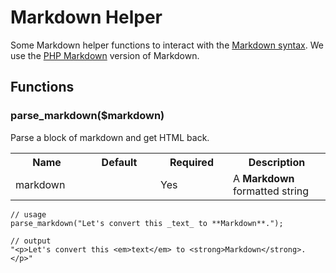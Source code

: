# Markdown Helper

Some Markdown helper functions to interact with the [Markdown syntax](http://daringfireball.net/projects/markdown/). We use the [PHP Markdown](http://michelf.com/projects/php-markdown/) version of Markdown.

## Functions


### parse_markdown($markdown)

Parse a block of markdown and get HTML back.

<table cellpadding="0" cellspacing="0">
	<tbody>
		<tr>
			<th width="100">Name</th>
			<th width="100">Default</th>
			<th width="100">Required</th>
			<th>Description</th>
		</tr>
		<tr>
			<td>markdown</td>
			<td></td>
			<td>Yes</td>
			<td>A <strong>Markdown</strong> formatted string</td>
		</tr>
	</tbody>
</table>

	// usage
	parse_markdown("Let's convert this _text_ to **Markdown**.");
	
	// output
	"<p>Let's convert this <em>text</em> to <strong>Markdown</strong>.</p>"